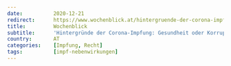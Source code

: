 ```yaml
---
date:          2020-12-21
redirect:      https://www.wochenblick.at/hintergruende-der-corona-impfung-gesundheit-oder-korruption/
title:         Wochenblick
subtitle:      'Hintergründe der Corona-Impfung: Gesundheit oder Korruption?'
country:       AT
categories:    [Impfung, Recht]
tags:          [impf-nebenwirkungen]
---
```

